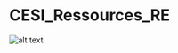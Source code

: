 # CESI_Ressources_RE

![alt text]([http://url/to/img.png](https://i.ibb.co/LpDDC9H/Capture-d-cran-2024-01-25-104802.png)https://i.ibb.co/LpDDC9H/Capture-d-cran-2024-01-25-104802.png)

